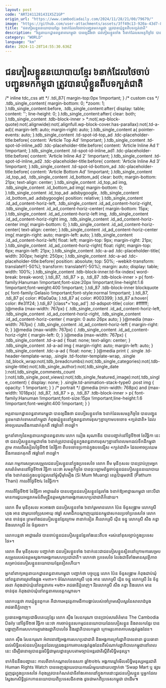 ```yaml
---
layout: post
code: "ART2411281431XSZ1GP"
origin_url: "https://www.cambodiadaily.com/2024/11/28/21/00/79679/"
image: "https://github.com/user-attachments/assets/3ff49c13-920a-43d7-8368-f4cc69106a75"
title: "ជនភៀសខ្លួន​នយោបាយ​ខ្មែរ ៦​នាក់​ដែល​ថៃ​ចាប់​បញ្ជូន​មក​កម្ពុជា ត្រូវ​បាន​ឃុំ​ខ្លួន​ពី​បទ​ក្បត់​ជាតិ"
description: "អគ្គនាយកដ្ឋាន​ពន្ធនាគារ​កម្ពុជា បាន​ឲ្យ​ដឹង​ថា ជនភៀសខ្លួន​ទាំង ៦​នាក់​ដែល​សមត្ថកិច្ច​ថៃ បាន​បញ្ជូន​ខ្លួន​មក​ដាក់​ទោស​នៅ​កម្ពុជា កំពុង​ឃុំ​ខ្លួន​នៅ​ក្នុង​ពន្ធនាគារ​ខុសៗ​គ្នា​ក្រោម​បទ​ចោទ «ក្បត់​ជាតិ» ដែល​អាច​ប្រឈម​នឹង​ការ​ដាក់​គុក​ពី ៧​ឆ្នាំ​ទៅ ៣០​ឆ្នាំ។"
category: "WORLD"
language: "km"
date: 2024-11-28T14:55:30.636Z
---
```


# ជនភៀសខ្លួន​នយោបាយ​ខ្មែរ ៦​នាក់​ដែល​ថៃ​ចាប់​បញ្ជូន​មក​កម្ពុជា ត្រូវ​បាន​ឃុំ​ខ្លួន​ពី​បទ​ក្បត់​ជាតិ

/\* inline tdc\_css att \*/ .tdi\_87{ margin-top:0px !important; } /\* custom css \*/ .tdb\_single\_content{ margin-bottom: 0; \*zoom: 1; }.tdb\_single\_content:before, .tdb\_single\_content:after{ display: table; content: ''; line-height: 0; }.tdb\_single\_content:after{ clear: both; }.tdb\_single\_content .tdb-block-inner > \*:not(.wp-block-quote):not(.alignwide):not(.alignfull.wp-block-cover.has-parallax):not(.td-a-ad){ margin-left: auto; margin-right: auto; }.tdb\_single\_content a{ pointer-events: auto; }.tdb\_single\_content .td-spot-id-top\_ad .tdc-placeholder-title:before{ content: 'Article Top Ad' !important; }.tdb\_single\_content .td-spot-id-inline\_ad0 .tdc-placeholder-title:before{ content: 'Article Inline Ad 1' !important; }.tdb\_single\_content .td-spot-id-inline\_ad1 .tdc-placeholder-title:before{ content: 'Article Inline Ad 2' !important; }.tdb\_single\_content .td-spot-id-inline\_ad2 .tdc-placeholder-title:before{ content: 'Article Inline Ad 3' !important; }.tdb\_single\_content .td-spot-id-bottom\_ad .tdc-placeholder-title:before{ content: 'Article Bottom Ad' !important; }.tdb\_single\_content .id\_top\_ad, .tdb\_single\_content .id\_bottom\_ad{ clear: both; margin-bottom: 21px; text-align: center; }.tdb\_single\_content .id\_top\_ad img, .tdb\_single\_content .id\_bottom\_ad img{ margin-bottom: 0; }.tdb\_single\_content .id\_top\_ad .adsbygoogle, .tdb\_single\_content .id\_bottom\_ad .adsbygoogle{ position: relative; }.tdb\_single\_content .id\_ad\_content-horiz-left, .tdb\_single\_content .id\_ad\_content-horiz-right, .tdb\_single\_content .id\_ad\_content-horiz-center{ margin-bottom: 15px; }.tdb\_single\_content .id\_ad\_content-horiz-left img, .tdb\_single\_content .id\_ad\_content-horiz-right img, .tdb\_single\_content .id\_ad\_content-horiz-center img{ margin-bottom: 0; }.tdb\_single\_content .id\_ad\_content-horiz-center{ text-align: center; }.tdb\_single\_content .id\_ad\_content-horiz-center img{ margin-right: auto; margin-left: auto; }.tdb\_single\_content .id\_ad\_content-horiz-left{ float: left; margin-top: 9px; margin-right: 21px; }.tdb\_single\_content .id\_ad\_content-horiz-right{ float: right; margin-top: 6px; margin-left: 21px; }.tdb\_single\_content .tdc-a-ad .tdc-placeholder-title{ width: 300px; height: 250px; }.tdb\_single\_content .tdc-a-ad .tdc-placeholder-title:before{ position: absolute; top: 50%; -webkit-transform: translateY(-50%); transform: translateY(-50%); margin: auto; display: table; width: 100%; }.tdb\_single\_content .tdb-block-inner.td-fix-index{ word-break: break-word; }.tdi\_87, .tdi\_87 > p, .tdi\_87 .tdb-block-inner > p{ font-family:Hanuman !important;font-size:20px !important;line-height:1.6 !important;font-weight:400 !important; }.tdi\_87 .tdb-block-inner blockquote p{ font-family:Gelasio !important;font-style:normal !important; }.tdi\_87, .tdi\_87 p{ color: #0a0a0a; }.tdi\_87 a{ color: #003399; }.tdi\_87 a:hover{ color: #e31f24; }.tdi\_87 \[class\*='top\_ad'\] .td-adspot-title{ color: #ffffff; }@media (max-width: 767px) { .tdb\_single\_content .id\_ad\_content-horiz-left, .tdb\_single\_content .id\_ad\_content-horiz-right, .tdb\_single\_content .id\_ad\_content-horiz-center { margin: 0 auto 26px auto; } }@media (max-width: 767px) { .tdb\_single\_content .id\_ad\_content-horiz-left { margin-right: 0; } }@media (max-width: 767px) { .tdb\_single\_content .id\_ad\_content-horiz-right { margin-left: 0; } }@media (max-width: 767px) { .tdb\_single\_content .td-a-ad { float: none; text-align: center; } .tdb\_single\_content .td-a-ad img { margin-right: auto; margin-left: auto; } .tdb\_single\_content .tdc-a-ad { float: none; } }@media print { .single .td-header-template-wrap, .single .td-footer-template-wrap, .single .td\_block\_wrap:not(.tdb\_breadcrumbs):not(.tdb\_single\_categories):not(.tdb-single-title):not(.tdb\_single\_author):not(.tdb\_single\_date ):not(.tdb\_single\_comments\_count ):not(.tdb\_single\_post\_views):not(.tdb\_single\_featured\_image):not(.tdb\_single\_content) { display: none; } .single.td-animation-stack-type0 .post img { opacity: 1 !important; } } /\* portrait \*/ @media (min-width: 768px) and (max-width: 1018px){ .tdi\_87, .tdi\_87 > p, .tdi\_87 .tdb-block-inner > p{ font-family:Hanuman !important;font-size:15px !important;line-height:1.6 !important;font-weight:400 !important; } }

អគ្គនាយកដ្ឋាន​ពន្ធនាគារ​កម្ពុជា បាន​ឲ្យ​ដឹង​ថា ជនភៀសខ្លួន​ទាំង ៦​នាក់​ដែល​សមត្ថកិច្ច​ថៃ បាន​បញ្ជូន​ខ្លួន​មក​ដាក់​ទោស​នៅ​កម្ពុជា កំពុង​ឃុំ​ខ្លួន​នៅ​ក្នុង​ពន្ធនាគារ​ខុសៗ​គ្នា​ក្រោម​បទ​ចោទ «ក្បត់​ជាតិ» ដែល​អាច​ប្រឈម​នឹង​ការ​ដាក់​គុក​ពី ៧​ឆ្នាំ​ទៅ ៣០​ឆ្នាំ។

អ្នក​នាំពាក្យ​នៃ​អគ្គនាយកដ្ឋាន​ពន្ធនាគារ លោក ឃៀង សុណាឌីន បាន​បញ្ជាក់​នៅ​ថ្ងៃទី​២៧ ខែ​វិច្ឆិកា នេះ​ថា ជនភៀសខ្លួន​កម្ពុជា​ទាំង ៦​នាក់​ត្រូវ​បាន​ឃុំ​ខ្លួន​ក្នុង​ពន្ធនាគារ​ខុសៗ​គ្នា​នៅ​ពេល​មក​ដល់​ទឹកដី​កម្ពុជា​ភ្លាម កាលពី​រសៀល​ថ្ងៃទី​២៥ ខែ​វិច្ឆិកា ពី​បទ​ចោទប្រកាន់​ក្នុង​បទល្មើស «ក្បត់​ជាតិ» ដែល​អាច​ប្រឈម​នឹង​ការ​ដេក​គុក​ពី ៧​ឆ្នាំ​ទៅ ៣០​ឆ្នាំ។

គណៈកម្មការ​សម្របសម្រួល​ជនភៀសខ្លួន​នៅ​ក្នុង​ប្រទេស​ថៃ លោក ខឹម មុនីកុសល បាន​ប្រាប់​ក្រុម​អ្នក​សារព័ត៌មាន​នៅ​ថ្ងៃទី​២៧ វិច្ឆិកា នេះ​ថា សមត្ថកិច្ច​ថៃ បាន​ចុះ​ឡោមព័ទ្ធ​ចាប់​ខ្លួន​ជនភៀសខ្លួន​នយោបាយ​ទាំង ៦​នាក់​ដល់​ក្នុង​បន្ទប់​ជួល​នៅ​ម្ដុំ​ស៊ីម៉ាំមឿង (Si Mum Muang) ខេត្ត​ប៉ាធុមថានី (Pathum Thani) កាលពី​ថ្ងៃទី​២៤ ខែ​វិច្ឆិកា។

កាលពី​ថ្ងៃទី​២៥ ខែ​វិច្ឆិកា អាជ្ញាធរ​ថៃ បាន​បញ្ជូន​ជនភៀសខ្លួន​ខ្មែរ​ទាំង ៦​នាក់​ឱ្យ​អាជ្ញាធរ​កម្ពុជា ទោះបីជា​មាន​ការ​ជួយ​អន្តរាគមន៍​ពី​មន្ត្រី​ឧត្ដមស្នងការ​អង្គការ​សហប្រជាជាតិ​ក៏ដោយ។

លោក ខឹម មុនីកុសល អះអាង​ថា ជនភៀសខ្លួន​ទាំង ៦​នាក់​រួម​មាន​លោក ប៉ែន ច័ន្ទសង្គ្រាម លោកស្រី ហុង អាន ជាមួយ​ចៅប្រុស​អាយុ ៧​ឆ្នាំ សមាជិក​បណ្ដាញ​យុវជន​កម្ពុជា​សកល​ប្រចាំ​ប្រទេស​ថៃ លោក មាន ចាន់ថុន ព្រមទាំង​ជនភៀសខ្លួន​ខ្មែរក្រោម ៣​នាក់​ទៀត គឺ​លោកស្រី យ៉ិន ចន្ធូ លោកស្រី សឺង គន្ធា និង​លោកស្រី វ៉ន ច័ន្ទរចនា។

លោក​បន្ត​ថា អាជ្ញាធរ​ថៃ បាន​ចាប់​ខ្លួន​ជនភៀសខ្លួន​ខ្មែរ​ទាំងនេះ​ពី​បទ «រស់នៅ​ខុស​ច្បាប់​ក្នុង​ប្រទេស​ថៃ»។

លោក ខឹម មុនីកុសល បញ្ជាក់​ថា ជនភៀសខ្លួន​ទាំង ៦​នាក់​នេះ​ជា​ជនភៀសខ្លួន​ស្ថិត​នៅ​ក្រោម​ការ​សម្របសម្រួល​របស់​ឧត្ដមស្នងការ​អង្គការ​សហប្រជាជាតិ។ លោក​ថា ប្រទេស​ថៃ លែង​ជា​ទីតាំង​មាន​សុវត្ថិភាព​សម្រាប់​ជនភៀសខ្លួន​នយោបាយ​ខ្មែរ​ទៀត​ហើយ។

អ្នក​នាំពាក្យ​អគ្គនាយកដ្ឋាន​ពន្ធនាគារ​កម្ពុជា បញ្ជាក់​ថា បច្ចុប្បន្ន លោក ប៉ែន ច័ន្ទសង្គ្រាម កំពុង​ជាប់​ឃុំ​នៅ​ពន្ធនាគារ​ត្រពាំងផ្លុង «ម​៣»។ ចំណែក​លោកស្រី ហុង អាន លោកស្រី យ៉ិន ចន្ធូ លោកស្រី វ៉ន ច័ន្ទរចនា កំពុង​ជាប់​ឃុំ​នៅ​ពន្ធនាគារ «ម​២» រាជធានី​ភ្នំពេញ។ រីឯ​លោកស្រី សឺង គន្ធា និង​លោក មាន ចាន់ថុន កំពុង​ជាប់​ឃុំ​នៅ​ពន្ធនាគារ​ខេត្ត​កណ្តាល។

លោក​បន្ត​ថា ការ​ឃុំ​ខ្លួន​ពួកគេ គឺជា​ការ​អនុវត្ត​តាម​ដីកា​បង្គាប់​របស់​ចៅក្រម​ស៊ើបសួរ​នៃ​សាលាដំបូង​រាជធានី​ភ្នំពេញ។

ប្រធាន​អង្គការ​ប្រជាធិបតេយ្យ​ខ្មែរ លោក ស៊ឹង សែនករុណា បាន​ប្រាប់​សារព័ត៌មាន The Cambodia Daily នៅ​ថ្ងៃទី​២៧ វិច្ឆិកា នេះ​ថា ការ​ចាប់​ខ្លួន​សកម្មជន​នយោបាយ​ដែល​ភៀស​ខ្លួន និង​ពលករ​ខ្មែរ បាន​បង្ហាញ​ពី​ការ​សហការ​គ្នា​រវាង​រដ្ឋាភិបាល​ថៃ និង​រដ្ឋាភិបាល​កម្ពុជា ក្រោម​រូបភាព​គាបសង្កត់​ឆ្លងដែន។

លោក ស៊ឹង សែនករុណា អំពាវនាវ​ឱ្យ​អង្គការ​សហប្រជាជាតិ និង​អង្គការ​ក្រៅ​រដ្ឋាភិបាល​នានា ជួយ​ធានា​ដល់​សិទ្ធិ​របស់​ជនភៀសខ្លួន​ដែល​ត្រូវ​រង​នូវ​ការ​គាបសង្កត់​ឆ្លងដែន​ពី​សំណាក់​រដ្ឋាភិបាល​កម្ពុជា​នៅ​ពេលនេះ ដើម្បី​ធានា​ឲ្យ​បាន​នូវ​សិទ្ធិ​ជា​មូលដ្ឋាន​ស្រប​តាម​ច្បាប់​អន្តរជាតិ​ស្ដីពី​សិទ្ធិមនុស្ស។

ទាក់ទិន​នឹង​បញ្ហា​នេះ កាលពី​ពាក់កណ្តាល​ខែ​ឧសភា ឆ្នាំ​២០២៤ អង្គការ​ឃ្លាំមើល​សិទ្ធិមនុស្ស​អន្តរជាតិ Human Rights Watch បាន​ចេញ​ផ្សាយ​របាយការណ៍​មួយ​ដោយ​បញ្ជាក់​ថា ‘Swap Mart ឬ ផ្សារ​ជួញដូរ​ក្នុង​ប្រទេស​ថៃ កំពុង​ត្រូវ​បាន​កំណត់​ជា​ទីតាំង​គោលដៅ​ក្នុង​ការ​ដោះដូរ​ជនភៀសខ្លួន ឬ​អ្នក​ដែល​ស្វែងរក​សិទ្ធិ​ជ្រកកោន​នយោបាយ​ពី​ប្រទេស​ជិតខាង ដូចជា​មកពី​ប្រទេស​កម្ពុជា ជាដើម៕